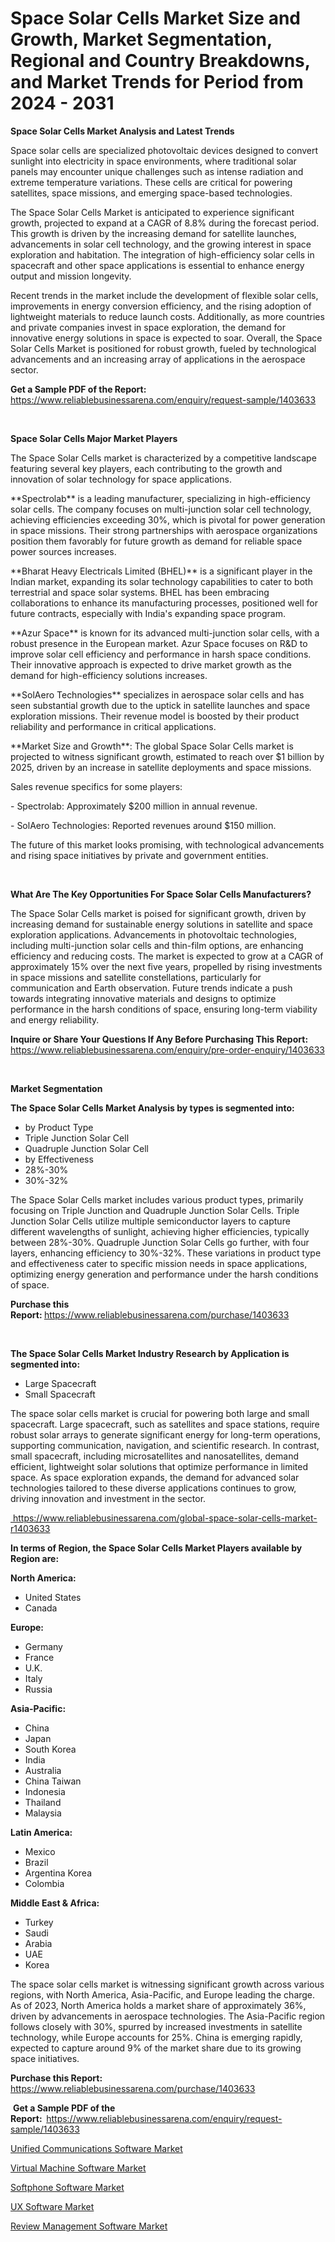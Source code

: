 <p><h1>Space Solar Cells Market Size and Growth, Market Segmentation, Regional and Country Breakdowns, and Market Trends for Period from 2024 -  2031</h1></p><p><strong>Space Solar Cells Market Analysis and Latest Trends</strong></p>
<p><p>Space solar cells are specialized photovoltaic devices designed to convert sunlight into electricity in space environments, where traditional solar panels may encounter unique challenges such as intense radiation and extreme temperature variations. These cells are critical for powering satellites, space missions, and emerging space-based technologies.</p><p>The Space Solar Cells Market is anticipated to experience significant growth, projected to expand at a CAGR of 8.8% during the forecast period. This growth is driven by the increasing demand for satellite launches, advancements in solar cell technology, and the growing interest in space exploration and habitation. The integration of high-efficiency solar cells in spacecraft and other space applications is essential to enhance energy output and mission longevity.</p><p>Recent trends in the market include the development of flexible solar cells, improvements in energy conversion efficiency, and the rising adoption of lightweight materials to reduce launch costs. Additionally, as more countries and private companies invest in space exploration, the demand for innovative energy solutions in space is expected to soar. Overall, the Space Solar Cells Market is positioned for robust growth, fueled by technological advancements and an increasing array of applications in the aerospace sector.</p></p>
<p><strong>Get a Sample PDF of the Report:&nbsp;</strong> <a href="https://www.reliablebusinessarena.com/enquiry/request-sample/1403633?utm_campaign=1785&utm_medium=2&utm_source=Github&utm_content=ia&utm_term=23102024&utm_id=space-solar-cells">https://www.reliablebusinessarena.com/enquiry/request-sample/1403633</a></p>
<p>&nbsp;</p>
<p><strong>Space Solar Cells Major Market Players</strong></p>
<p><p>The Space Solar Cells market is characterized by a competitive landscape featuring several key players, each contributing to the growth and innovation of solar technology for space applications. </p><p>**Spectrolab** is a leading manufacturer, specializing in high-efficiency solar cells. The company focuses on multi-junction solar cell technology, achieving efficiencies exceeding 30%, which is pivotal for power generation in space missions. Their strong partnerships with aerospace organizations position them favorably for future growth as demand for reliable space power sources increases.</p><p>**Bharat Heavy Electricals Limited (BHEL)** is a significant player in the Indian market, expanding its solar technology capabilities to cater to both terrestrial and space solar systems. BHEL has been embracing collaborations to enhance its manufacturing processes, positioned well for future contracts, especially with India's expanding space program.</p><p>**Azur Space** is known for its advanced multi-junction solar cells, with a robust presence in the European market. Azur Space focuses on R&D to improve solar cell efficiency and performance in harsh space conditions. Their innovative approach is expected to drive market growth as the demand for high-efficiency solutions increases.</p><p>**SolAero Technologies** specializes in aerospace solar cells and has seen substantial growth due to the uptick in satellite launches and space exploration missions. Their revenue model is boosted by their product reliability and performance in critical applications.</p><p>**Market Size and Growth**: The global Space Solar Cells market is projected to witness significant growth, estimated to reach over $1 billion by 2025, driven by an increase in satellite deployments and space missions.</p><p>Sales revenue specifics for some players:</p><p>- Spectrolab: Approximately $200 million in annual revenue.</p><p>- SolAero Technologies: Reported revenues around $150 million.</p><p>The future of this market looks promising, with technological advancements and rising space initiatives by private and government entities.</p></p>
<p>&nbsp;</p>
<p><strong>What Are The Key Opportunities For Space Solar Cells Manufacturers?</strong></p>
<p><p>The Space Solar Cells market is poised for significant growth, driven by increasing demand for sustainable energy solutions in satellite and space exploration applications. Advancements in photovoltaic technologies, including multi-junction solar cells and thin-film options, are enhancing efficiency and reducing costs. The market is expected to grow at a CAGR of approximately 15% over the next five years, propelled by rising investments in space missions and satellite constellations, particularly for communication and Earth observation. Future trends indicate a push towards integrating innovative materials and designs to optimize performance in the harsh conditions of space, ensuring long-term viability and energy reliability.</p></p>
<p><strong>Inquire or Share Your Questions If Any Before Purchasing This Report:</strong> <a href="https://www.reliablebusinessarena.com/enquiry/pre-order-enquiry/1403633?utm_campaign=1785&utm_medium=2&utm_source=Github&utm_content=ia&utm_term=23102024&utm_id=space-solar-cells">https://www.reliablebusinessarena.com/enquiry/pre-order-enquiry/1403633</a></p>
<p>&nbsp;</p>
<p><strong>Market Segmentation</strong></p>
<p><strong>The Space Solar Cells Market Analysis by types is segmented into:</strong></p>
<p><ul><li>by Product Type</li><li>Triple Junction Solar Cell</li><li>Quadruple Junction Solar Cell</li><li>by Effectiveness</li><li>28%-30%</li><li>30%-32%</li></ul></p>
<p><p>The Space Solar Cells market includes various product types, primarily focusing on Triple Junction and Quadruple Junction Solar Cells. Triple Junction Solar Cells utilize multiple semiconductor layers to capture different wavelengths of sunlight, achieving higher efficiencies, typically between 28%-30%. Quadruple Junction Solar Cells go further, with four layers, enhancing efficiency to 30%-32%. These variations in product type and effectiveness cater to specific mission needs in space applications, optimizing energy generation and performance under the harsh conditions of space.</p></p>
<p><strong>Purchase this Report:&nbsp;</strong><a href="https://www.reliablebusinessarena.com/purchase/1403633?utm_campaign=1785&utm_medium=2&utm_source=Github&utm_content=ia&utm_term=23102024&utm_id=space-solar-cells">https://www.reliablebusinessarena.com/purchase/1403633</a></p>
<p>&nbsp;</p>
<p><strong>The Space Solar Cells Market Industry Research by Application is segmented into:</strong></p>
<p><ul><li>Large Spacecraft</li><li>Small Spacecraft</li></ul></p>
<p><p>The space solar cells market is crucial for powering both large and small spacecraft. Large spacecraft, such as satellites and space stations, require robust solar arrays to generate significant energy for long-term operations, supporting communication, navigation, and scientific research. In contrast, small spacecraft, including microsatellites and nanosatellites, demand efficient, lightweight solar solutions that optimize performance in limited space. As space exploration expands, the demand for advanced solar technologies tailored to these diverse applications continues to grow, driving innovation and investment in the sector.</p></p>
<p><a href="https://www.reliablebusinessarena.com/global-space-solar-cells-market-r1403633?utm_campaign=1785&utm_medium=2&utm_source=Github&utm_content=ia&utm_term=23102024&utm_id=space-solar-cells">&nbsp;https://www.reliablebusinessarena.com/global-space-solar-cells-market-r1403633</a></p>
<p><strong>In terms of Region, the Space Solar Cells Market Players available by Region are:</strong></p>
<p>
    <p> <strong> North America: </strong>
        <ul>
            <li>United States</li>
            <li>Canada</li>
        </ul>
        </p> 
    <p> <strong> Europe: </strong>
        <ul>
            <li>Germany</li>
            <li>France</li>
            <li>U.K.</li>
            <li>Italy</li>
            <li>Russia</li>
        </ul>
        </p> 
    <p> <strong> Asia-Pacific: </strong>
        <ul>
            <li>China</li>
            <li>Japan</li>
            <li>South Korea</li>
            <li>India</li>
            <li>Australia</li>
            <li>China Taiwan</li>
            <li>Indonesia</li>
            <li>Thailand</li>
            <li>Malaysia</li>
        </ul>
        </p> 
    <p> <strong> Latin America: </strong>
        <ul>
            <li>Mexico</li>
            <li>Brazil</li>
            <li>Argentina Korea</li>
            <li>Colombia</li>
        </ul>
        </p> 
    <p> <strong> Middle East & Africa: </strong>
        <ul>
            <li>Turkey</li>
            <li>Saudi</li>
            <li>Arabia</li>
            <li>UAE</li>
            <li>Korea</li>
        </ul>
    </p>
    </p>
<p><p>The space solar cells market is witnessing significant growth across various regions, with North America, Asia-Pacific, and Europe leading the charge. As of 2023, North America holds a market share of approximately 36%, driven by advancements in aerospace technologies. The Asia-Pacific region follows closely with 30%, spurred by increased investments in satellite technology, while Europe accounts for 25%. China is emerging rapidly, expected to capture around 9% of the market share due to its growing space initiatives.</p></p>
<p><strong>Purchase this Report: </strong><a href="https://www.reliablebusinessarena.com/purchase/1403633?utm_campaign=1785&utm_medium=2&utm_source=Github&utm_content=ia&utm_term=23102024&utm_id=space-solar-cells">https://www.reliablebusinessarena.com/purchase/1403633</a></p>
<p>&nbsp;<strong>Get a Sample PDF of the Report:&nbsp;&nbsp;</strong><a href="https://www.reliablebusinessarena.com/enquiry/request-sample/1403633?utm_campaign=1785&utm_medium=2&utm_source=Github&utm_content=ia&utm_term=23102024&utm_id=space-solar-cells">https://www.reliablebusinessarena.com/enquiry/request-sample/1403633</a></p>
<p><strong></strong></p>
<p><p><a href="https://www.linkedin.com/pulse/insights-unified-communications-software-market-players-size-geographical-sdr3f?utm_campaign=1785&utm_medium=2&utm_source=Github&utm_content=ia&utm_term=23102024&utm_id=space-solar-cells">Unified Communications Software Market</a></p><p><a href="https://www.linkedin.com/pulse/investing-virtual-machine-software-market-trends-leading-products-bzhaf?utm_campaign=1785&utm_medium=2&utm_source=Github&utm_content=ia&utm_term=23102024&utm_id=space-solar-cells">Virtual Machine Software Market</a></p><p><a href="https://www.linkedin.com/pulse/future-ready-strategic-insights-global-softphone-software-market-dzfjf?utm_campaign=1785&utm_medium=2&utm_source=Github&utm_content=ia&utm_term=23102024&utm_id=space-solar-cells">Softphone Software Market</a></p><p><a href="https://www.linkedin.com/pulse/ux-software-market-outlook-forecast-from-2024-2031-firmotion-z7lof?utm_campaign=1785&utm_medium=2&utm_source=Github&utm_content=ia&utm_term=23102024&utm_id=space-solar-cells">UX Software Market</a></p><p><a href="https://www.linkedin.com/pulse/future-ready-strategic-insights-global-review-management-software-bogrf?utm_campaign=1785&utm_medium=2&utm_source=Github&utm_content=ia&utm_term=23102024&utm_id=space-solar-cells">Review Management Software Market</a></p></p>